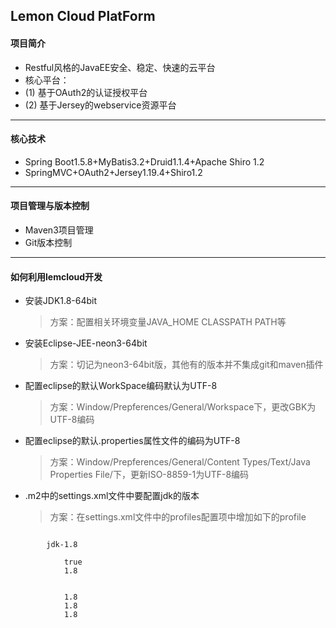 Lemon Cloud PlatForm
---------------------------------------

#### 项目简介
* Restful风格的JavaEE安全、稳定、快速的云平台
* 核心平台：
* (1) 基于OAuth2的认证授权平台 
* (2) 基于Jersey的webservice资源平台
---------------------------------------
#### 核心技术
* Spring Boot1.5.8+MyBatis3.2+Druid1.1.4+Apache Shiro 1.2
* SpringMVC+OAuth2+Jersey1.19.4+Shiro1.2
---------------------------------------
#### 项目管理与版本控制
* Maven3项目管理
* Git版本控制
---------------------------------------
#### 如何利用lemcloud开发
* 安装JDK1.8-64bit
 	>方案：配置相关环境变量JAVA_HOME CLASSPATH  PATH等
* 安装Eclipse-JEE-neon3-64bit 
	>方案：切记为neon3-64bit版，其他有的版本并不集成git和maven插件
* 配置eclipse的默认WorkSpace编码默认为UTF-8
	>方案：Window/Prepferences/General/Workspace下，更改GBK为UTF-8编码
* 配置eclipse的默认.properties属性文件的编码为UTF-8 
	>方案：Window/Prepferences/General/Content Types/Text/Java Properties File/下，更新ISO-8859-1为UTF-8编码
* .m2中的settings.xml文件中要配置jdk的版本
	>方案：在settings.xml文件中的profiles配置项中增加如下的profile
<pre><code><profile>
		<id>jdk-1.8</id>
		<activation>
			<activeByDefault>true</activeByDefault>
			<jdk>1.8</jdk>
		</activation>
		<properties>
			<maven.compiler.source>1.8</maven.compiler.source>
			<maven.compiler.target>1.8</maven.compiler.target>
			<maven.compiler.compilerVersion>1.8</maven.compiler.compilerVersion>
		</properties>
	</profile></code></pre>